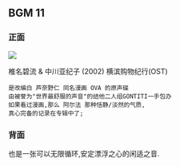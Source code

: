 ## BGM 11

### 正面

![][image-1]

椎名碧流 & 中川亚纪子 (2002) 横滨购物纪行(OST)

	是改编白 芦奈野仁 同名漫画 OVA 的原声碟
	由被誉为"世界最舒服的声音"的结他二人组GONTITI一手包办
	如果看过漫画,那么 阿尔法 那种恬静/淡然的气质,
	真心完备的记录在专辑中了;

### 背面

也是一张可以无限循环,安定漂浮之心的闲适之音.

[image-1]:	http://image-1.verycd.com/3cea5ef993875771e9d7f4b2da02fc2827853(600x)/thumb.jpg